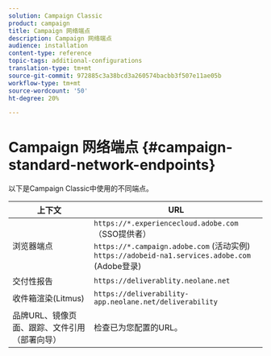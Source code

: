 ```yaml
---
solution: Campaign Classic
product: campaign
title: Campaign 网络端点
description: Campaign 网络端点
audience: installation
content-type: reference
topic-tags: additional-configurations
translation-type: tm+mt
source-git-commit: 972885c3a38bcd3a260574bacbb3f507e11ae05b
workflow-type: tm+mt
source-wordcount: '50'
ht-degree: 20%

---
```



# Campaign 网络端点 {#campaign-standard-network-endpoints}

以下是Campaign Classic中使用的不同端点。

| 上下文 | URL |
|--- |--- |
| 浏览器端点 | `https://*.experiencecloud.adobe.com` （SSO提供者）<br>`https://*.campaign.adobe.com` (活动实例)<br>`https://adobeid-na1.services.adobe.com` (Adobe登录) |
| 交付性报告 | `https://deliverablity.neolane.net` |
| 收件箱渲染(Litmus) | `https://deliverability-app.neolane.net/deliverability` |
| 品牌URL、镜像页面、跟踪、文件引用（部署向导） | 检查已为您配置的URL。 |
